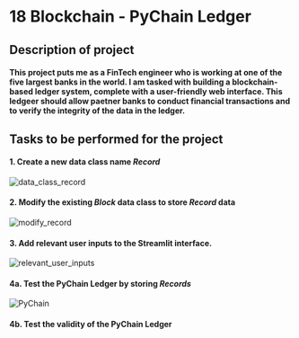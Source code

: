# **18 Blockchain - PyChain Ledger**


## **Description of project**
#### This project puts me as a FinTech engineer who is working at one of the five largest banks in the world. I am tasked with building a blockchain-based ledger system, complete with a user-friendly web interface. This ledgeer should allow paetner banks to conduct financial transactions and to verify the integrity of the data in the ledger.

## **Tasks to be performed for the project**
#### 1. Create a new data class name *Record*
![data_class_record](https://user-images.githubusercontent.com/95944553/166164678-fa62156e-5e61-4e20-9551-ace98b3ebacc.png)
#### 2. Modify the existing *Block* data class to store *Record* data
![modify_record](https://user-images.githubusercontent.com/95944553/166164645-4c8bc2ec-ad01-46b2-a148-2278b63c8d91.png)
#### 3. Add relevant user inputs to the Streamlit interface.
![relevant_user_inputs](https://user-images.githubusercontent.com/95944553/166164731-ad23580a-d971-4f34-a9e8-b298f5435ad3.png)
#### 4a. Test the PyChain Ledger by storing *Records*
![PyChain](https://user-images.githubusercontent.com/95944553/166163895-2f9295ef-81b0-44e0-95ac-7b4bdbb65c40.png)
#### 4b. Test the validity of the PyChain Ledger






